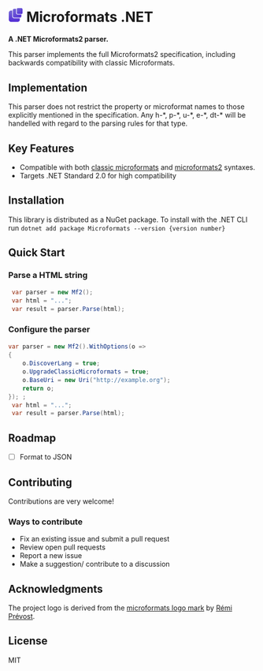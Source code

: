 #  <img src="https://raw.githubusercontent.com/myquay/Microformats/4a2af9ec1e17704436f55693ebbcf5d0540f1593/logo.svg" alt="Microformats Logo" style="width: 30px"> Microformats .NET

**A .NET Microformats2 parser.**

This parser implements the full Microformats2 specification, including backwards compatibility with classic Microformats.

## Implementation

This parser does not restrict the property or microformat names to those explicitly mentioned in the specification. Any h-\*, p-\*, u-\*, e-\*, dt-\* will be handelled with regard to the parsing rules for that type.

## Key Features

* Compatible with both [classic microformats](http://microformats.org/wiki/Main_Page#Classic_Microformats) and [microformats2](http://microformats.org/wiki/microformats2) syntaxes.
* Targets .NET Standard 2.0 for high compatibility

## Installation

This library is distributed as a NuGet package. To install with the .NET CLI run `dotnet add package Microformats --version {version number} `

## Quick Start

### Parse a HTML string

```csharp
 var parser = new Mf2();
 var html = "...";
 var result = parser.Parse(html);
```

### Configure the parser

```csharp
var parser = new Mf2().WithOptions(o =>
{
    o.DiscoverLang = true;
    o.UpgradeClassicMicroformats = true;
    o.BaseUri = new Uri("http://example.org");
    return o;
}); ;
 var html = "...";
 var result = parser.Parse(html);
```

## Roadmap

- [ ] Format to JSON

## Contributing

Contributions are very welcome!

### Ways to contribute

* Fix an existing issue and submit a pull request
* Review open pull requests
* Report a new issue
* Make a suggestion/ contribute to a discussion

## Acknowledgments

The project logo is derived from the [microformats logo mark](http://microformats.org/wiki/spread-microformats) by [Rémi Prévost](http://microformats.org/wiki/User:Remi).

## License

MIT
